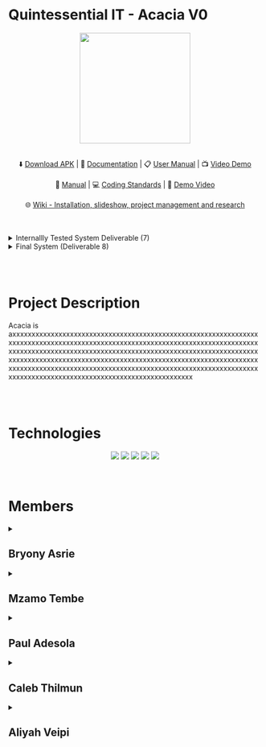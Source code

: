 # Quintessential IT - Acacia V0
<div class="img-container" align="center"> 
  <img height="220px" src="https://drive.google.com/uc?export=view&id=11MofvhN2ZiIfKMU1DzfDQCu-dPRbYDGU" /> <br/> <br/>
</div>

  <p align="center">
    ⬇️
    <a href="">Download APK</a>
    | 📝
    <a href="">Documentation</a>
    | 📋
    <a href="">User Manual</a>
    | 📺
    <a href="">Video Demo</a>
    <br> <br>
    📔
    <a href="">Manual</a>
    | 💻
    <a href="">Coding Standards</a>
    | 🎥 
    <a href="">Demo Video</a>
    <br> <br>
    🌐
    <a href="">Wiki - Installation, slideshow, project management and research</a>
    
  </p>
  <br />   <br />
  

  <details>
  <summary>Internallly Tested System Deliverable (7) </summary>
  <p align="center">
    🎥
    <a href=""> Demo </a>
    | 📝
    <a href=""> Documentation </a>
    | 📋
    <a href=""> Manual </a>
  </p> <br/>
  </details>
  
  <details>
  <summary> Final System (Deliverable 8) </summary>
  <p align="center">
    🎥
    <a href=""> Demo </a>
    | 📝
    <a href=""> Documentation </a>
    | 📋
    <a href=""> Manual </a>
  </p> <br/>
  </details>
  
  
    
<br> <br/> 
    
<h1> Project Description </h1>
  <div class="container">
  <p>Acacia is axxxxxxxxxxxxxxxxxxxxxxxxxxxxxxxxxxxxxxxxxxxxxxxxxxxxxxxxxxxxxxxxxxxxxxxxxxxxxxxxxxxxxxxxxxxxxxxxxxxxxxxxxxxxxxxxxxxxxxxxxxxxxxxxxxxxxxxxxxxxxxxxxxxxxxxxxxxxxxxxxxxxxxxxxxxxxxxxxxxxxxxxxxxxxxxxxxxxxxxxxxxxxxxxxxxxxxxxxxxxxxxxxxxxxxxxxxxxxxxxxxxxxxxxxxxxxxxxxxxxxxxxxxxxxxxxxxxxxxxxxxxxxxxxxxxxxxxxxxxxxxxxxxxxxxxxxxxxxxxxxxxxxxxxxxxxxxxxxxxxxxxxxxxxxxxxxxxxxxxxxxxxxxxxxxxx
  <p/>
  </div>

<br> <br/> 

<!-- Technologies  -->
<h1> Technologies </h1>
<div class="container" align="center"> 
   <img src="https://img.shields.io/badge/Angular-DD0031?style=for-the-badge&logo=angular&logoColor=white" />
   <img src="https://img.shields.io/badge/Ionic-3880FF?style=for-the-badge&logo=ionic&logoColor=white" />
   <img src="https://img.shields.io/badge/ASP.NET-512BD4?style=for-the-badge&logo=dotnet&logoColor=white" />
   <img src="https://img.shields.io/badge/amazonaws-FF9900?style=for-the-badge&logo=amazonaws&logoColor=white" />
   <img src="https://img.shields.io/badge/SQL Server-CC2927?style=for-the-badge&logo=microsoftsqlserver&logoColor=white" />  
</div>
<br/> <br/>

  <!-- Team Members  -->
<h1> Members </h1>
  
<details>
  <summary><h2>Bryony Asrie </h2> </summary>
  <div markdown="1">
      <img align="left" height="350px" src="https://media.licdn.com/dms/image/C4E03AQHGquCksCCexg/profile-displayphoto-shrink_400_400/0/1614073989075?e=1687392000&v=beta&t=TJCXw0tiOKhGUCxr0QMpRiYY32RWe3hqYUxSZ8kS1iA" /> 
    
      <p>
        xxxxxxxxxxxxxxxxxxxxxxxxxxxxxxxxxxxxxxxxxxxxxxxxxxx
        xxxxxxxxxxxxxxxxxxxxxxxxxxxxxxxxxxxxxxxxxxxxxxxxxxx
        xxxxxxxxxxxxxxxxxxxxxxxxxxxxxxxxxxxxxxxxxxxxxxxxxxx
        xxxxxxxxxxxxxxxxxxxxxxxxxxxxxxxxxxxxxxxxxxxxxxxxxxx
        xxxxxxxxxxxxxxxxxxxxxxxxxxxxxxxxxxxxxxxxxxxxxxxxxxx
      </p>
    
  ![image](https://github-readme-stats.vercel.app/api?username=mzamotembe&theme=noctis_minimus)
    
  [![github](https://img.shields.io/badge/GitHub-100000?style=for-the-badge&logo=github&logoColor=white)](https://www.linkedin.com/in/bryony-asrie-67a469207/)
  [![linkedin](https://img.shields.io/badge/LinkedIn-0077B5?style=for-the-badge&logo=linkedin&logoColor=whit)](https://www.linkedin.com/in/bryony-asrie-67a469207/)
  </div>
 </details>
  
<details>
  <summary><h2>Mzamo Tembe</h2> </summary>
  <div markdown="1">
      <img align="left" height="350px" src="https://media.licdn.com/dms/image/D4D03AQHo1GadI5e3-w/profile-displayphoto-shrink_400_400/0/1665070269809?e=1687392000&v=beta&t=JSov-o5hE9ljd4s4hkQUdB0lWgtI4uifbY7QGUgK0pk" /> 
    
      <p>
        xxxxxxxxxxxxxxxxxxxxxxxxxxxxxxxxxxxxxxxxxxxxxxxxxxx
        xxxxxxxxxxxxxxxxxxxxxxxxxxxxxxxxxxxxxxxxxxxxxxxxxxx
        xxxxxxxxxxxxxxxxxxxxxxxxxxxxxxxxxxxxxxxxxxxxxxxxxxx
        xxxxxxxxxxxxxxxxxxxxxxxxxxxxxxxxxxxxxxxxxxxxxxxxxxx
        xxxxxxxxxxxxxxxxxxxxxxxxxxxxxxxxxxxxxxxxxxxxxxxxxxx
      </p>
    
  ![image](https://github-readme-stats.vercel.app/api?username=mzamotembe&theme=noctis_minimus)
    
  [![github](https://img.shields.io/badge/GitHub-100000?style=for-the-badge&logo=github&logoColor=white)](https://github.com/MzamoTembe)
  [![linkedin](https://img.shields.io/badge/LinkedIn-0077B5?style=for-the-badge&logo=linkedin&logoColor=whit)](https://www.linkedin.com/in/mzamotembe/)
  </div>
 </details>
  
<details>
  <summary><h2>Paul Adesola </h2> </summary>
  <div markdown="1">
      <img align="left" height="400px" src="https://media.licdn.com/dms/image/D4D03AQG_B8SwbEk3sg/profile-displayphoto-shrink_400_400/0/1676753062801?e=1687392000&v=beta&t=nyTFW41l4A9B8o3mfuoL8uJIW7zexDM1_PWF8Woiz_o" /> 
    
      <p>
        xxxxxxxxxxxxxxxxxxxxxxxxxxxxxxxxxxxxxxxxxxxxxxxxxxx
        xxxxxxxxxxxxxxxxxxxxxxxxxxxxxxxxxxxxxxxxxxxxxxxxxxx
        xxxxxxxxxxxxxxxxxxxxxxxxxxxxxxxxxxxxxxxxxxxxxxxxxxx
        xxxxxxxxxxxxxxxxxxxxxxxxxxxxxxxxxxxxxxxxxxxxxxxxxxx
        xxxxxxxxxxxxxxxxxxxxxxxxxxxxxxxxxxxxxxxxxxxxxxxxxxx
      </p>
    
  ![image](https://github-readme-stats.vercel.app/api?username=u04897294&theme=noctis_minimus)
    
  [![github](https://img.shields.io/badge/GitHub-100000?style=for-the-badge&logo=github&logoColor=white)](https://github.com/u04897294)
  [![linkedin](https://img.shields.io/badge/LinkedIn-0077B5?style=for-the-badge&logo=linkedin&logoColor=whit)](https://www.linkedin.com/in/paul-adesola-1b1079198/)
  </div>
</details>
  
<details>
  <summary><h2>Caleb Thilmun</h2> </summary>
  <div markdown="1">
      <img align="left" height="350px" src="https://media.licdn.com/dms/image/D4D03AQGtY0xwjuAEjA/profile-displayphoto-shrink_400_400/0/1679148827850?e=1687392000&v=beta&t=4OmXEZPqCuEoNZu6W-xd9BjkGbRb7iZ8C_1De_ckdf4" /> 
    
      <p>
        xxxxxxxxxxxxxxxxxxxxxxxxxxxxxxxxxxxxxxxxxxxxxxxxxxx
        xxxxxxxxxxxxxxxxxxxxxxxxxxxxxxxxxxxxxxxxxxxxxxxxxxx
        xxxxxxxxxxxxxxxxxxxxxxxxxxxxxxxxxxxxxxxxxxxxxxxxxxx
        xxxxxxxxxxxxxxxxxxxxxxxxxxxxxxxxxxxxxxxxxxxxxxxxxxx
        xxxxxxxxxxxxxxxxxxxxxxxxxxxxxxxxxxxxxxxxxxxxxxxxxxx
      </p>
    
  ![image](https://github-readme-stats.vercel.app/api?username=u20502509&theme=noctis_minimus)
    
  [![github](https://img.shields.io/badge/GitHub-100000?style=for-the-badge&logo=github&logoColor=white)](https://github.com/u20502509)
  [![linkedin](https://img.shields.io/badge/LinkedIn-0077B5?style=for-the-badge&logo=linkedin&logoColor=whit)](https://www.linkedin.com/in/caleb-thilmun-b44056151/)
  </div>
</details> 
  
<details>
  <summary><h2>Aliyah Veipi</h2> </summary>
  <div markdown="1">
      <img align="left" height="350px" src="https://media.licdn.com/dms/image/D4D03AQGwidFCvSiHiA/profile-displayphoto-shrink_400_400/0/1681149961034?e=1687392000&v=beta&t=L35celY3JMCPpKO8Psb9j--q_Hm92K3qQL9aD3TJ3No" /> 
    
      <p>
        xxxxxxxxxxxxxxxxxxxxxxxxxxxxxxxxxxxxxxxxxxxxxxxxxxx
        xxxxxxxxxxxxxxxxxxxxxxxxxxxxxxxxxxxxxxxxxxxxxxxxxxx
        xxxxxxxxxxxxxxxxxxxxxxxxxxxxxxxxxxxxxxxxxxxxxxxxxxx
        xxxxxxxxxxxxxxxxxxxxxxxxxxxxxxxxxxxxxxxxxxxxxxxxxxx
        xxxxxxxxxxxxxxxxxxxxxxxxxxxxxxxxxxxxxxxxxxxxxxxxxxx
      </p>
  
  ![image](https://github-readme-stats.vercel.app/api?username=21504394&theme=noctis_minimus)
    
  [![github](https://img.shields.io/badge/GitHub-100000?style=for-the-badge&logo=github&logoColor=white)](https://github.com/21504394)
  [![linkedin](https://img.shields.io/badge/LinkedIn-0077B5?style=for-the-badge&logo=linkedin&logoColor=whit)](https://www.linkedin.com/in/aliyah-veipi-4ba799161/)
  </div>
</details>
<br/>
